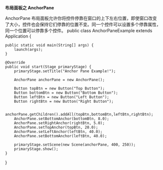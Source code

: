 **布局面板之 AnchorPane**

AnchorPane 布局面板允许你将控件停靠在窗口的上下左右位置，即使窗口改变了大小，控件也会保持它们停靠的位置不变。同一个控件可以设置多个停靠属性，同一个位置可以停靠多个控件。
public class AnchorPaneExample extends Application {

    public static void main(String[] args) {
        launch(args);
    }

    @Override
    public void start(Stage primaryStage) {
        primaryStage.setTitle("Anchor Pane Example!");

        AnchorPane anchorPane = new AnchorPane();
        
        Button topBtn = new Button("Top Button");
        Button bottomBtn = new Button("Bottom Button");
        Button leftBtn = new Button("Left Button");
        Button rightBtn = new Button("Right Button");
        
        anchorPane.getChildren().addAll(topBtn,bottomBtn,leftBtn,rightBtn);
        AnchorPane.setBottomAnchor(bottomBtn, 8.0);
        AnchorPane.setRightAnchor(rightBtn, 5.0);
        AnchorPane.setTopAnchor(topBtn, 20.0);
        AnchorPane.setLeftAnchor(leftBtn, 40.0);
        AnchorPane.setBottomAnchor(leftBtn, 40.0);

        primaryStage.setScene(new Scene(anchorPane, 400, 250));
        primaryStage.show();
    }

}

